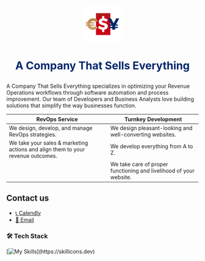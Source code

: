 <div id="header" align="center">
  <img src="./logo.png" width="100"/>
</div>

# <p align="center" style="color:#01266b"> A Company That Sells Everything</p>

A Company That Sells Everything specializes in optimizing your Revenue Operations workflows through software automation and process improvement. Our team of Developers and Business Analysts love building solutions that simplify the way businesses function.

| RevOps Service                                       | Turnkey Development                                      |
| ---------------------------------------------------- | ------------------------------------------------------- |
| We design, develop, and manage RevOps strategies.    | We design pleasant-looking and well-converting websites. |
| We take your sales & marketing actions  and align them to your revenue outcomes.            | We develop everything from A to Z.                     |
|             | We take care of proper functioning and livelihood of your website. |

## Contact us
* <a href="https://calendly.com/dimitrylos/30min?month=2024-12">📞 Calendly</a>
* <a href="mailto:datastudio@actse.ltd">📧 Email</a>


### 🛠️ Tech Stack

[![My Skills](https://skillicons.dev/icons?i=js,ts,html,css,react,figma,nextjs,nginx,git,docker,py,django,fastapi,)](https://skillicons.dev)
